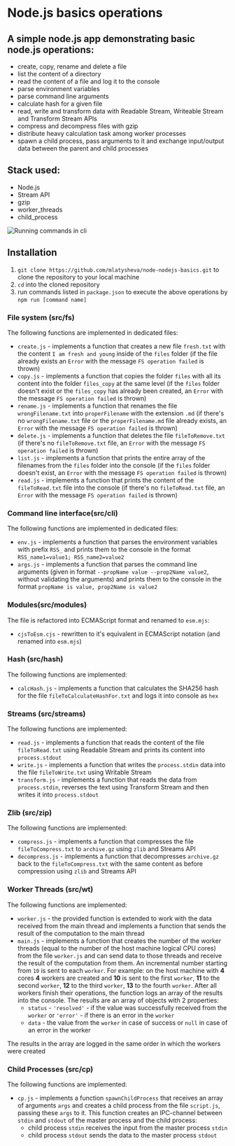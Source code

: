 # Node.js basics operations

## A simple node.js app demonstrating basic node.js operations:
- create, copy, rename and delete a file
- list the content of a directory
- read the content of a file and log it to the console
- parse environment variables
- parse command line arguments
- calculate hash for a given file
- read, write and transform data with Readable Stream, Writeable Stream and Transform Stream APIs
- compress and decompress files with gzip
- distribute heavy calculation task among worker processes
- spawn a child process, pass arguments to it and exchange input/output data between the parent and child processes

## Stack used:
- Node.js
- Stream API
- gzip
- worker_threads
- child_process

![Running commands in cli](screenshots/screenshot_cli.png)

## Installation
1. `git clone https://github.com/mlatysheva/node-nodejs-basics.git` to clone the repository to your local machine
2. `cd` into the cloned repository
3. run commands listed in `package.json` to execute the above operations by `npm run [command name]`

### File system (src/fs)

The following functions are implemented in dedicated files:
- `create.js` - implements a function that creates a new file `fresh.txt` with the content `I am fresh and young` inside of the `files` folder (if the file already exists an `Error` with the message `FS operation failed` is thrown)
- `copy.js` - implements a function that copies the folder `files` with all its content into the folder `files_copy` at the same level (if the `files` folder doesn't exist or the `files_copy` has already been created, an `Error` with the message `FS operation failed` is thrown)
- `rename.js` - implements a function that renames the file `wrongFilename.txt` into `properFilename` with the extension `.md` (if there's no `wrongFilename.txt` file or the `properFilename.md` file already exists, an `Error` with the message `FS operation failed` is thrown)
- `delete.js` - implements a function that deletes the file `fileToRemove.txt` (if there's no `fileToRemove.txt` file, an `Error` with the message `FS operation failed` is thrown)
- `list.js` - implements a function that prints the entire array of the filenames from the `files` folder into the console (if the `files` folder doesn't exist, an `Error` with the message `FS operation failed` is thrown)
- `read.js` - implements a function that prints the content of the `fileToRead.txt` file into the console (if there's no  `fileToRead.txt` file, an `Error` with the message `FS operation failed` is thrown)

### Command line interface(src/cli)

The following functions are implemented in dedicated files:

- `env.js` - implements a function that parses the environment variables with prefix `RSS_` and prints them to the console in the format `RSS_name1=value1; RSS_name2=value2`
- `args.js` - implements a function that parses the command line arguments (given in format `--propName value --prop2Name value2`, without validating the arguments) and prints them to the console in the format `propName is value, prop2Name is value2`

### Modules(src/modules)

The file is refactored into ECMAScript format and renamed to `esm.mjs`:

- `cjsToEsm.cjs` - rewritten to it's equivalent in ECMAScript notation (and renamed into `esm.mjs`)

### Hash (src/hash)

The following functions are implemented:

- `calcHash.js` - implements a function that calculates the SHA256 hash for the file `fileToCalculateHashFor.txt` and logs it into console as `hex`

### Streams (src/streams)

The following functions are implemented:

- `read.js` - implements a function that reads the content of the file `fileToRead.txt` using Readable Stream and prints its content into `process.stdout`
- `write.js` - implements a function that writes the `process.stdin` data into the file `fileToWrite.txt` using Writable Stream
- `transform.js` - implements a function that reads the data from `process.stdin`, reverses the text using Transform Stream and then writes it into `process.stdout`

### Zlib (src/zip)

The following functions are implemented:

- `compress.js` - implements a function that compresses the file `fileToCompress.txt` to `archive.gz` using `zlib` and Streams API
- `decompress.js` - implements a function that decompresses `archive.gz` back to the `fileToCompress.txt` with the same content as before compression using `zlib` and Streams API

### Worker Threads (src/wt)

The following functions are implemented:

- `worker.js` - the provided function is extended to work with the data received from the main thread and implements a function that sends the result of the computation to the main thread
- `main.js` - implements a function that creates the number of the worker threads (equal to the number of the host machine logical CPU cores) from the file `worker.js` and can send data to those threads and receive the result of the computation from them. An incremental number starting from `10` is sent to each `worker`. For example: on the host machine with **4** cores **4** workers are created and **10** is sent to the first `worker`, **11** to the second `worker`, **12** to the third `worker`, **13** to the fourth `worker`. After all workers finish their operations, the function logs an array of the results into the console. The results are an array of objects with 2 properties:
    - `status` - `'resolved'` - if the value was successfully received from the  `worker` or `'error'` - if there is an error in the `worker`
    - `data` - the value from the `worker` in case of success or `null` in case of an error in the worker  

The results in the array are logged in the same order in which the workers were created

### Child Processes (src/cp)

The following functions are implemented: 

- `cp.js` - implements a function `spawnChildProcess` that receives an array of arguments `args` and creates a child process from the file `script.js`, passing these `args` to it. This function creates an IPC-channel between `stdin` and `stdout` of the master process and the child process:
    - child process `stdin` receives the input from the master process `stdin`
    - child process `stdout` sends the data to the master process `stdout`

